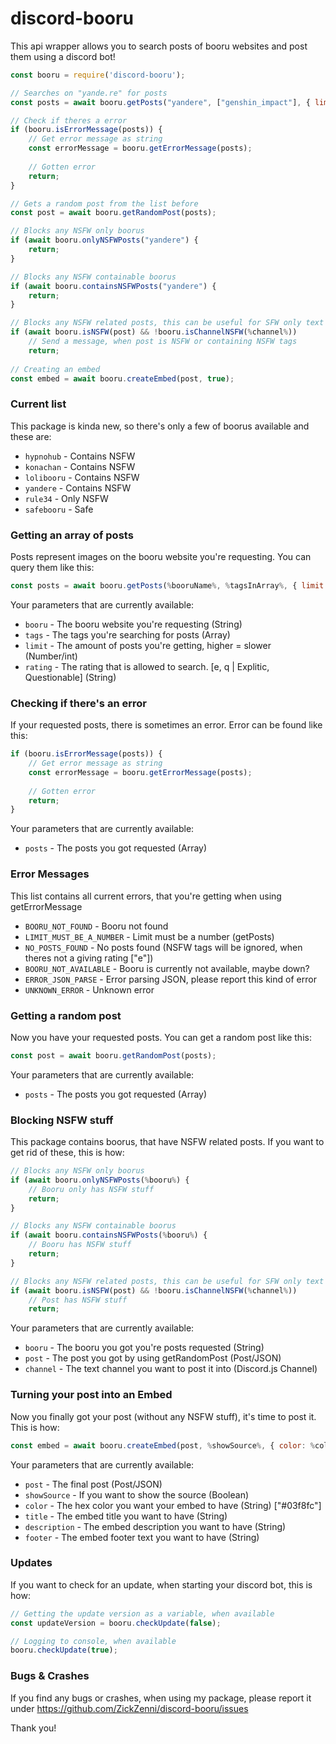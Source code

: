 # discord-booru

This api wrapper allows you to search posts of booru websites and post them using a discord bot!

```js
const booru = require('discord-booru');

// Searches on "yande.re" for posts
const posts = await booru.getPosts("yandere", ["genshin_impact"], { limit: 200, rating: "s"});

// Check if theres a error
if (booru.isErrorMessage(posts)) {
    // Get error message as string
    const errorMessage = booru.getErrorMessage(posts);
	
	// Gotten error
    return;
}

// Gets a random post from the list before
const post = await booru.getRandomPost(posts);

// Blocks any NSFW only boorus
if (await booru.onlyNSFWPosts("yandere") {
    return;
}

// Blocks any NSFW containable boorus
if (await booru.containsNSFWPosts("yandere") {
    return;
}

// Blocks any NSFW related posts, this can be useful for SFW only text channels.
if (await booru.isNSFW(post) && !booru.isChannelNSFW(%channel%))
    // Send a message, when post is NSFW or containing NSFW tags
    return;
      
// Creating an embed
const embed = await booru.createEmbed(post, true);
```

### Current list

This package is kinda new, so there's only a few of boorus available and these are:

* `hypnohub` - Contains NSFW
* `konachan` - Contains NSFW
* `lolibooru` - Contains NSFW
* `yandere` - Contains NSFW
* `rule34` - Only NSFW
* `safebooru` - Safe

### Getting an array of posts

Posts represent images on the booru website you're requesting. You can query them like this:

```js
const posts = await booru.getPosts(%booruName%, %tagsInArray%, { limit: %limit%, rating: %rating%});
```

Your parameters that are currently available:

* `booru` - The booru website you're requesting (String)
* `tags` - The tags you're searching for posts (Array)
* `limit` - The amount of posts you're getting, higher = slower (Number/int)
* `rating` - The rating that is allowed to search. [e, q | Explitic, Questionable] (String)

### Checking if there's an error

If your requested posts, there is sometimes an error. Error can be found like this:

```js
if (booru.isErrorMessage(posts)) {
    // Get error message as string
    const errorMessage = booru.getErrorMessage(posts);
	
	// Gotten error
    return;
}
```

Your parameters that are currently available:

* `posts` - The posts you got requested (Array)

### Error Messages

This list contains all current errors, that you're getting when using getErrorMessage

* `BOORU_NOT_FOUND` - Booru not found
* `LIMIT_MUST_BE_A_NUMBER` - Limit must be a number (getPosts)
* `NO_POSTS_FOUND` - No posts found (NSFW tags will be ignored, when theres not a giving rating ["e"])
* `BOORU_NOT_AVAILABLE` - Booru is currently not available, maybe down?
* `ERROR_JSON_PARSE` - Error parsing JSON, please report this kind of error
* `UNKNOWN_ERROR` - Unknown error

### Getting a random post

Now you have your requested posts. You can get a random post like this:

```js
const post = await booru.getRandomPost(posts);
```

Your parameters that are currently available:

* `posts` - The posts you got requested (Array)

### Blocking NSFW stuff

This package contains boorus, that have NSFW related posts. If you want to get rid of these, this is how:

```js
// Blocks any NSFW only boorus
if (await booru.onlyNSFWPosts(%booru%) {
    // Booru only has NSFW stuff
    return;
}

// Blocks any NSFW containable boorus
if (await booru.containsNSFWPosts(%booru%) {
    // Booru has NSFW stuff
    return;
}

// Blocks any NSFW related posts, this can be useful for SFW only text channels.
if (await booru.isNSFW(post) && !booru.isChannelNSFW(%channel%))
    // Post has NSFW stuff
    return;
```

Your parameters that are currently available:

* `booru` - The booru you got you're posts requested (String)
* `post` - The post you got by using getRandomPost (Post/JSON)
* `channel` - The text channel you want to post it into (Discord.js Channel)

### Turning your post into an Embed

Now you finally got your post (without any NSFW stuff), it's time to post it. This is how:

```js
const embed = await booru.createEmbed(post, %showSource%, { color: %color%, title: %title%, description: %description%, footer: %footer%});
```

Your parameters that are currently available:

* `post` - The final post (Post/JSON)
* `showSource` - If you want to show the source (Boolean)
* `color` - The hex color you want your embed to have (String) ["#03f8fc"]
* `title` - The embed title you want to have (String)
* `description` - The embed description you want to have (String)
* `footer` - The embed footer text you want to have (String)

### Updates

If you want to check for an update, when starting your discord bot, this is how:

```js
// Getting the update version as a variable, when available
const updateVersion = booru.checkUpdate(false);

// Logging to console, when available
booru.checkUpdate(true);
```

### Bugs & Crashes

If you find any bugs or crashes, when using my package, please report it under
https://github.com/ZickZenni/discord-booru/issues

Thank you!
